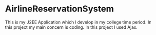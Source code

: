 AirlineReservationSystem
========================

This is my J2EE Application
which I develop in my college time period.
In this project my main concern is coding.
In this project I used Ajax.
